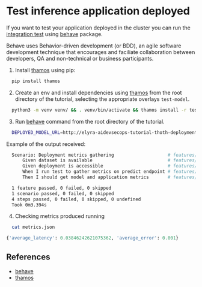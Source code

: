 # Test inference application deployed

If you want to test your application deployed in the cluster you can run the [integration test](../../features) using [behave][1] package.

Behave uses Behavior-driven development (or BDD), an agile software development technique that encourages and faciliate collaboration between developers, QA and non-technical or business participants.

1. Install [thamos][2] using pip:

```bash
  pip install thamos
```

2. Create an env and install dependencies using [thamos][2] from the root directory of the tutorial, selecting the appropriate overlays `test-model`.

```bash
  python3 -m venv venv/ && . venv/bin/activate && thamos install -r test-model
```

3. Run [behave][1] command from the root directory of the tutorial.

```bash
  DEPLOYED_MODEL_URL=http://elyra-aidevsecops-tutorial-thoth-deployment-examples.apps.zero.massopen.cloud behave
```

Example of the output received:

```bash
  Scenario: Deployment metrics gathering                    # features/gather_deployment_metrics.feature:2
      Given dataset is available                            # features/steps/model_deployment.py:42
      Given deployment is accessible                        # features/steps/model_deployment.py:56
      When I run test to gather metrics on predict endpoint # features/steps/model_deployment.py:72
      Then I should get model and application metrics       # features/steps/model_deployment.py:128

  1 feature passed, 0 failed, 0 skipped
  1 scenario passed, 0 failed, 0 skipped
  4 steps passed, 0 failed, 0 skipped, 0 undefined
  Took 0m3.394s
```

4. Checking metrics produced running

```bash
  cat metrics.json
```

```python
{'average_latency': 0.03846242621075362, 'average_error': 0.001}
```

## References

* [behave][1]
* [thamos][2]

[1]: https://behave.readthedocs.io/en/stable/
[2]: https://github.com/thoth-station/thamos
